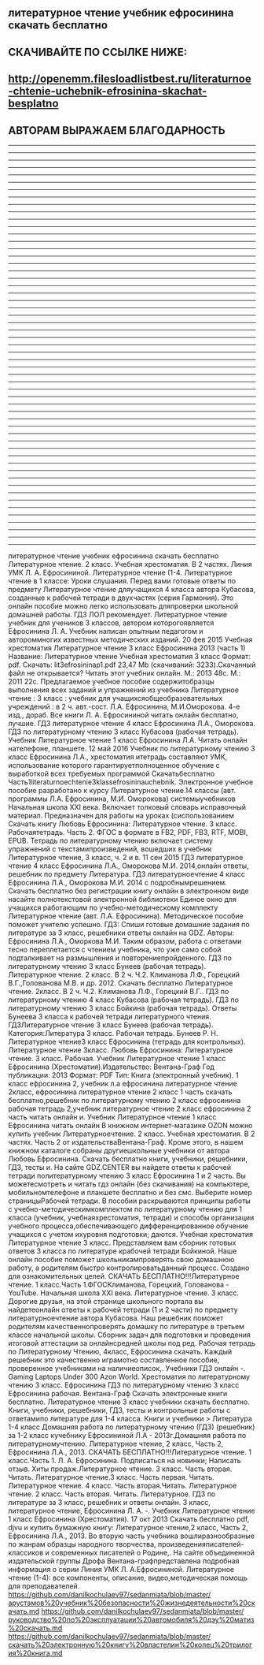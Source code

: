 литературное чтение учебник ефросинина скачать бесплатно
--------------------------------------------------
СКАЧИВАЙТЕ ПО ССЫЛКЕ НИЖЕ:
--------------------------------------------------
http://openemm.filesloadlistbest.ru/literaturnoe-chtenie-uchebnik-efrosinina-skachat-besplatno
--------------------------------------------------
АВТОРАМ ВЫРАЖАЕМ БЛАГОДАРНОСТЬ
--------------------------------------------------
--------------------------------------------------
--------------------------------------------------
--------------------------------------------------
--------------------------------------------------
--------------------------------------------------
--------------------------------------------------
--------------------------------------------------
--------------------------------------------------
--------------------------------------------------
--------------------------------------------------
--------------------------------------------------
--------------------------------------------------
--------------------------------------------------
--------------------------------------------------
--------------------------------------------------
--------------------------------------------------
--------------------------------------------------
--------------------------------------------------
--------------------------------------------------
--------------------------------------------------
--------------------------------------------------
--------------------------------------------------
--------------------------------------------------
--------------------------------------------------
--------------------------------------------------
--------------------------------------------------
--------------------------------------------------
--------------------------------------------------
--------------------------------------------------
--------------------------------------------------
--------------------------------------------------
--------------------------------------------------
--------------------------------------------------
--------------------------------------------------
--------------------------------------------------
--------------------------------------------------
--------------------------------------------------
--------------------------------------------------
--------------------------------------------------
--------------------------------------------------
--------------------------------------------------
--------------------------------------------------
--------------------------------------------------
--------------------------------------------------
--------------------------------------------------
--------------------------------------------------
--------------------------------------------------
--------------------------------------------------
--------------------------------------------------
--------------------------------------------------
--------------------------------------------------
--------------------------------------------------
--------------------------------------------------
--------------------------------------------------
--------------------------------------------------
литературное чтение учебник ефросинина скачать бесплатно Литературное чтение. 2 класс. Учебная хрестоматия. В 2 частях. Линия УМК Л. А. Ефросининой. Литературное чтение (1-4. Литературное чтение в 1 классе: Уроки слушания. Перед вами готовые ответы по предмету Литературное чтение дляучащихся 4 класса автора Кубасова, созданные к рабочей тетради в двухчастях (серия Гармония). Это онлайн пособие можно легко использовать дляпроверки школьной домашней работы. ГДЗ ЛОЛ рекомендует. Литературное чтение учебник для учеников 3 классов, автором которогоявляется Ефросинина Л. А. Учебник написан опытным педагогом и автороммногих известных методических изданий. 20 фев 2015  Учебная хрестоматия Литературное чтение 3 класс Ефросинина 2013 (часть 1)  Название: Литературное чтение Учебная хрестоматия 3 класс Формат: pdf. Скачать: lit3efrosininap1.pdf 23,47 Mb (cкачиваний: 3233).Скачанный файл не открывается? Читать этот учебник онлайн. М.: 2013  48с. М.: 2011  22с. Предлагаемое учебное пособие содержитобразцы выполнения всех заданий и упражнений из учебника Литературное чтение : 3 класс : учебник для учащихсяобщеобразовательных учреждений : в 2 ч.  авт.-сост. Л.А. Ефросинина, М.И.Оморокова.  4-е изд., дораб. Все книги Л. А. Ефросининой читать онлайн бесплатно, лучшие. ГДЗ литературное чтение 4 класс Ефросинина Л.А., Оморокова. ГДЗ по литературному чтению 3 класс Кубасова (рабочая тетрадь). Учебник Литературное чтение 1 класс Ефросинина Л.А. Читать онлайн нателефоне, планшете. 12 май 2016  Учебник по литературному чтению 3 класс Ефросинина Л.А., хрестоматия итетрадь составляют УМК, использование которого гарантируетполноценное обучение с выработкой всех требуемых программой  Скачатьбесплатно Часть1literaturnoechtenie3klassefrosininauchebnik. Электронное учебное пособие разработано к курсу Литературное чтение.14 классы (авт. программы Л.А. Ефросинина, М.И. Оморокова) системыучебников Начальная школа XXI века. Включает толковый словарь исправочный материал. Предназначен для работы на уроках (сиспользованием
Скачать книгу Любовь Ефросинина: Литературное чтение. 3 класс. Рабочаятетрадь.  Часть 2. ФГОС в формате в FB2, PDF, FB3, RTF, MOBI, EPUB. Тетрадь по литературному чтению включает систему упражнений с текстамипроизведений, вошедших в учебник Литературное чтение, 3 класс, ч. 2 и в. 11 сен 2015  ГДЗ литературное чтение 4 класс Ефросинина Л.А., Оморокова М.И. 2014,онлайн ответы, решебник по предмету Литература. ГДЗ литературноечтение 4 класс Ефросинина Л.А., Оморокова М.И. 2014 с подробнымрешением. Скачать бесплатно без регистрации книгу онлайн в электронном виде насайте полнотекстовой электронной библиотеки Единое окно для учащихся работающим по учебно-методическому комплекту Литературное чтение (авт. Л.А. Ефросинина). Методическое пособие поможет учителю успешно. ГДЗ: Спиши готовые домашние задания по литературе за 3 класс, решебники ответы онлайн на GDZ.  Авторы: Ефросинина Л.А., Оморкова М.И. Таким образом, работа с ответами тесно переплетается с чтением учебника, что уже само собой подталкивает на размышления и повторениепройденного. ГДЗ по литературному чтению 3 класс Бунеев (рабочая тетрадь). Литературное чтение. 2 класс. В 2 ч. Ч.2. Климанова Л.Ф., Горецкий В.Г.,Голованова М.В. и др. 2012. Скачать бесплатно Литературное чтение. 2класс. В 2 ч. Ч.2. Климанова Л.Ф., Горецкий В.Г.. ГДЗ по литературному чтению 4 класс Кубасова (рабочая тетрадь). ГДЗ по литературному чтению 3 класс Бойкина (рабочая тетрадь). Ответы Бунеева 3 класса к рабочей тетради литературного чтения.  ГДЗЛитературное чтение 3 класс Бунеев (рабочая тетрадь). Категория:Литература 3 класс. Рабочая тетрадь. Бунеев Р. Н.  Литературное чтение3 класс Ефросинина (тетрадь для контрольных). Литературное чтение 3класс. Любовь Ефросинина: Литературное чтение. 3 класс. Рабочая. Учебник Литературное чтение 1 класс Ефросинина (Хрестоматия).Издательство: Вентана-Граф Год публикации: 2013 Формат: PDF Тип: Книга (электронный учебник). 1 класс ефросинина 2, учебник л.а ефросинина литературное чтение 2класс, ефросинина литературное чтение 2 класс 1 часть скачать бесплатно,решебник по литературному чтению 2 класс ефросинина рабочая тетрадь 2,учебник литературное чтение 2 класс ефросинина 2 часть читать онлайн и. Учебник Литературное чтение 1 класс Ефросинина читать онлайн
В книжном интернет-магазине OZON можно купить учебник Литературноечтение. 2 класс. Учебная хрестоматия. В 2 частях. Часть 2 от издательстваВентана-Граф. Кроме этого, в нашем книжном каталоге собраны другиешкольные учебники от автора Любовь Ефросинина. Скачать бесплатно книги, учебники, решебники, ГДЗ, тесты и. На сайте GDZ.CENTER вы найдете ответы к рабочей тетради политературному чтению 3 класс Ефросинина 1 и 2 часть. Вы можетесмотреть и читать гдз онлайн (без скачивания) на компьютере, мобильномтелефоне и планшете бесплатно и без смс. Выберите номер страницыРабочей тетради. В пособии раскрываются принципы работы с учебно-методическимкомплектом по литературному чтению для 1 класса (учебник, учебнаяхрестоматия, тетради) и способы организации учебного процесса,обеспечивающего дифференцированное обучение учащихся с учетом ихуровня подготовки; даются. Учебная хрестоматия Литературное чтение 3 класс. Представляем вам сборник готовых ответов 3 класса по литературе крабочей тетради Бойкиной. Наше онлайн пособие поможет школьникампроверять свою домашнюю работу, а родителям быстро контролироватьданный процесс. Создано для ознакомительных целей. СКАЧАТЬ БЕСПЛАТНО!!!Литературное чтение. 1 класс.Часть 1.ФГОСКлиманова, Горецкий, Голованова - YouTube. Начальная школа XXI века. Литературное чтение. 3 класс. Дорогие друзья, на этой странице школьного портала  вы найдетеонлайн ответы к рабочей тетради (1 и 2 части) по предмету литературноечтение автора Кубасова. Наш решебник поможет родителям качественнопроверять домашку по литературе в третьем классе начальной школы. Сборник задач для подготовки и проведения итоговой аттестации за онлайнсредней школы под ред. Рабочая тетрадь по Литературному Чтению, 4класс, Ефросинина  скачать. Каждый решебник это качественно играмотно составленное пособие, проверенное учебниками на наличиеописок,. Учебники ГДЗ онлайн -. Gaming Laptops Under 300  Azon World. Хрестоматия по литературному чтению 3 класс. Ефросинина
ГДЗ по литературному чтению 3 класс Ефросинина рабочая. Вентана-Граф  Скачать электронные книги бесплатно. Литературное чтение 3 класс учебники скачать бесплатно. Книги, учебники, решебники, ГДЗ, тесты и контрольные работы с ответамипо литературе для 1-4 класса. Книги и учебники > Литература 1-4 класс Домашняя работа по литературному чтению (ГДЗ) (решебник) за 1-2 класс кучебнику Ефросининой Л.А - 2013г.Домашняя работа по литературномучтению. Литературное чтение, 2 класс, Часть 2, Ефросинина Л.А., 2013. СКАЧАТЬ БЕСПЛАТНО!!!Литературное чтение. 1 класс.Часть 1. Л. А. Ефросинина. Подписаться на новинки; Написать отзыв. Хиты продаж.Литературное чтение. 3 класс. Часть вторая. Читать. Литературное чтение.3 класс. Часть первая. Читать. Литературное чтение. 4 класс. Часть вторая.Читать. Литературное чтение. 2 класс. Часть вторая. Читать. Литературное. ГДЗ по литературе за 3 класс, решебник и ответы онлайн. 3 класс, литературное чтение, Ефросинина Л. А. -. Учебник Литературное чтение 1 класс Ефросинина (Хрестоматия). 17 окт 2013  Скачать бесплатно pdf, djvu и купить бумажную книгу: Литературное чтение,2 класс, Часть 2, Ефросинина Л.А., 2013. Во вторую часть учебника вошлиразнообразные по жанрам образцы народного творчества, произведенияписателей-классиков и современных писателей о Родине,. На сайте объединенной издательской группы Дрофа  Вентана-графпредставлена подробная информация о серии Линия УМК Л. А.Ефросининой. Литературное чтение (1-4): все компоненты, описание, видео,методическая помощь для преподавателей.
https://github.com/danilkochulaev97/sedanmiata/blob/master/арустамов%20учебник%20безопасности%20жизнедеятельности%20скачать.md
https://github.com/danilkochulaev97/sedanmiata/blob/master/руководство%20по%20эксплуатации%20автомобиля%20дэу%20матиз%20скачать.md
https://github.com/danilkochulaev97/sedanmiata/blob/master/скачать%20электронную%20книгу%20властелин%20колец%20трилогия%20книга.md